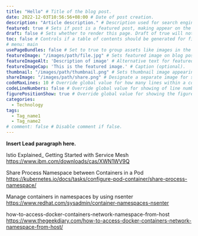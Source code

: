 ```yaml
---
title: "Hello" # Title of the blog post.
date: 2022-12-03T10:56:56+08:00 # Date of post creation.
description: "Article description." # Description used for search engine.
featured: true # Sets if post is a featured post, making appear on the home page side bar.
draft: false # Sets whether to render this page. Draft of true will not be rendered.
toc: false # Controls if a table of contents should be generated for first-level links automatically.
# menu: main
usePageBundles: false # Set to true to group assets like images in the same folder as this post.
featureImage: "/images/path/file.jpg" # Sets featured image on blog post.
featureImageAlt: 'Description of image' # Alternative text for featured image.
featureImageCap: 'This is the featured image.' # Caption (optional).
thumbnail: "/images/path/thumbnail.png" # Sets thumbnail image appearing inside card on homepage.
shareImage: "/images/path/share.png" # Designate a separate image for social media sharing.
codeMaxLines: 10 # Override global value for how many lines within a code block before auto-collapsing.
codeLineNumbers: false # Override global value for showing of line numbers within code block.
figurePositionShow: true # Override global value for showing the figure label.
categories:
  - Technology
tags:
  - Tag_name1
  - Tag_name2
# comment: false # Disable comment if false.
---
```


**Insert Lead paragraph here.**

Istio Explained_ Getting Started with Service Mesh  https://www.ibm.com/downloads/cas/XWN1WV9Q

Share Process Namespace between Containers in a Pod  https://kubernetes.io/docs/tasks/configure-pod-container/share-process-namespace/

Manage containers in namespaces by using nsenter https://www.redhat.com/sysadmin/container-namespaces-nsenter

how-to-access-docker-containers-network-namespace-from-host  https://www.thegeekdiary.com/how-to-access-docker-containers-network-namespace-from-host/
